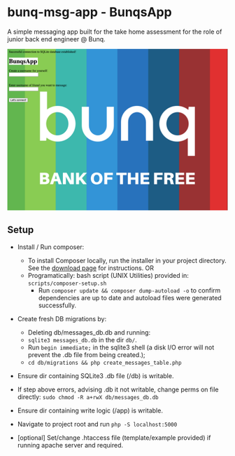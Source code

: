 # bunq-msg-app - BunqsApp

A simple messaging app built for the take home assessment for the role of junior back end engineer @ Bunq.

![BunqsApp Screenshot](public_html/assets/bunqsApp-img.png "BunqsApp in action!")

## Setup

- Install / Run composer:
    - To install Composer locally, run the installer in your project directory. See the [download page](https://getcomposer.org/download/) for instructions.
    OR
    - Programatically: bash script (UNIX Utilities) provided in: `scripts/composer-setup.sh`
        - Run `composer update && composer dump-autoload -o` to confirm dependencies are up to date and autoload files were generated successfully.


- Create fresh DB migrations by:

    - Deleting db/messages_db.db and running:
    - `sqlite3 messages_db.db` in the dir `db/`.
    - Run `begin immediate;` in the sqlite3 shell (a disk I/O error will not prevent the .db file from being created.);
    - `cd db/migrations && php create_messages_table.php` 

- Ensure dir containing SQLite3 .db file (/db) is writable.

- If step above errors, advising .db it not writable, change perms on file directly:
`sudo chmod -R a+rwX db/messages_db.db`

- Ensure dir containing write logic (/app) is writable.

- Navigate to project root and run `php -S localhost:5000`

- [optional] Set/change .htaccess file (template/example provided) if running apache server and required.
